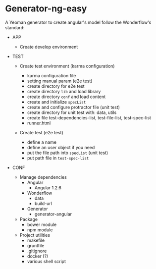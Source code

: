 # Generator-ng-easy

A Yeoman generator to create angular's model follow the Wonderflow's standard:
- APP
  - Create develop environment
  
- TEST
  - Create test environment
	(karma configuration)
	- karma configuration file
	- setting manual param
	(e2e test)
	- create directory for e2e test
	- create directory `lib` and load library
	- create directory `conf` and load content
	- create and initialize `specList`
	- create and configure protractor file
	(unit test)
	- create directory for unit test with: data, utils
	- create file test-dependencies-list, test-file-list, test-spec-list
	- runner.html
	
  - Create test
	(e2e test)
	- define a name
	- define an user object if you need
	- put the file path into `specList`
	(unit test)
	- put path file in `test-spec-list`
	
- CONF
  - Manage dependencies
	- Angular
	  - Angular 1.2.6
	- Wonderflow
	  - data
	  - build-url
	- Generator
	  - generator-angular
  - Package
	- bower module
	- npm module
  - Project utilities
	- makefile
	- gruntfile
	- .gitignore
	- docker (?)
	- various shell script

